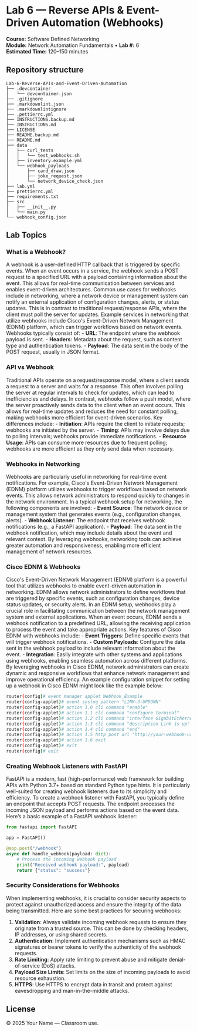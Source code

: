 # Lab 6 — Reverse APIs & Event-Driven Automation (Webhooks)

**Course:** Software Defined Networking  
**Module:** Network Automation Fundamentals • **Lab #:** 6  
**Estimated Time:** 120–150 minutes

## Repository structure

```text
Lab-6-Reverse-APIs-and-Event-Driven-Automation
├── .devcontainer
│   └── devcontainer.json
├── .gitignore
├── .markdownlint.json
├── .markdownlintignore
├── .pettierrc.yml
├── INSTRUCTIONS.backup.md
├── INSTRUCTIONS.md
├── LICENSE
├── README.backup.md
├── README.md
├── data
│   ├── curl_tests
│   │   └── test_webhooks.sh
│   ├── inventory.example.yml
│   └── webhook_payloads
│       ├── card_draw.json
│       ├── joke_request.json
│       └── network_device_check.json
├── lab.yml
├── prettierrc.yml
├── requirements.txt
├── src
│   ├── __init__.py
│   └── main.py
└── webhook_config.json
```


## Lab Topics

### What is a Webhook?
A webhook is a user-defined HTTP callback that is triggered by specific events. When an event occurs in a service,  the webhook sends a POST request to a specified URL with a payload containing information about the event. This allows  for real-time communication between services and enables event-driven architectures.
Common use cases for webhooks include in networking, where a network device or management system can notify an external application of configuration changes, alerts, or status updates. This is in contrast to traditional request/response APIs,  where the client must poll the server for updates.
Example services in networking that utilize webhooks include Cisco's Event-Driven Network Management (EDNM) platform, which  can trigger workflows based on network events. Webhooks typically consist of: - **URL**: The endpoint where the webhook payload is sent. - **Headers**: Metadata about the request, such as content type and authentication tokens. - **Payload**: The data sent in the body of the POST request, usually in JSON format.


### API vs Webhook
Traditional APIs operate on a request/response model, where a client sends a request to a server and waits for a response.  This often involves polling the server at regular intervals to check for updates, which can lead to inefficiencies and delays.
In contrast, webhooks follow a push model, where the server proactively sends data to the client when an event occurs.  This allows for real-time updates and reduces the need for constant polling, making webhooks more efficient for event-driven scenarios.
Key differences include: - **Initiation**: APIs require the client to initiate requests; webhooks are initiated by the server. - **Timing**: APIs may involve delays due to polling intervals; webhooks provide immediate notifications. - **Resource Usage**: APIs can consume more resources due to frequent polling; webhooks are more efficient as they only send data when necessary.


### Webhooks in Networking
Webhooks are particularly useful in networking for real-time event notifications. For example, Cisco's Event-Driven Network Management (EDNM) platform utilizes webhooks to trigger workflows based on network events. This allows network administrators to respond quickly to changes in the network environment.
In a typical webhook setup for networking, the following components are involved: - **Event Source**: The network device or management system that generates events (e.g., configuration changes, alerts). - **Webhook Listener**: The endpoint that receives webhook notifications (e.g., a FastAPI application). - **Payload**: The data sent in the webhook notification, which may include details about the event and relevant context.
By leveraging webhooks, networking tools can achieve greater automation and responsiveness, enabling more efficient management of network resources.


### Cisco EDNM & Webhooks
Cisco's Event-Driven Network Management (EDNM) platform is a powerful tool that utilizes webhooks to enable event-driven automation in networking. EDNM allows network administrators to define workflows that are triggered by specific events, such as configuration changes, device status updates, or security alerts.
In an EDNM setup, webhooks play a crucial role in facilitating communication between the network management system and external applications. When an event occurs, EDNM sends a webhook notification to a predefined URL, allowing the receiving application to process the event and take appropriate actions.
Key features of Cisco EDNM with webhooks include: - **Event Triggers**: Define specific events that will trigger webhook notifications. - **Custom Payloads**: Configure the data sent in the webhook payload to include relevant information about the event. - **Integration**: Easily integrate with other systems and applications using webhooks, enabling seamless automation across different platforms.
By leveraging webhooks in Cisco EDNM, network administrators can create dynamic and responsive workflows that enhance network management and improve operational efficiency.
An example configuration snippet for setting up a webhook in Cisco EDNM might look like the example below:


```bash
router(config)# event manager applet Webhook_Example
router(config-applet)# event syslog pattern "LINK-3-UPDOWN"
router(config-applet)# action 1.0 cli command "enable"
router(config-applet)# action 1.1 cli command "configure terminal"
router(config-applet)# action 1.2 cli command "interface GigabitEthernet0/1"
router(config-applet)# action 1.3 cli command "description Link is up"
router(config-applet)# action 1.4 cli command "end"
router(config-applet)# action 1.5 http post url "http://your-webhook-url" body "Interface GigabitEthernet0/1 is up"
router(config-applet)# action 1.6 exit
router(config-applet)# exit
router(config)# exit

```

### Creating Webhook Listeners with FastAPI
FastAPI is a modern, fast (high-performance) web framework for building APIs with Python 3.7+ based on standard Python type hints. It is particularly well-suited for creating webhook listeners due to its simplicity and efficiency.
To create a webhook listener with FastAPI, you typically define an endpoint that accepts POST requests. The endpoint processes the incoming JSON payload and performs actions based on the event data.
Here’s a basic example of a FastAPI webhook listener:


```python
from fastapi import FastAPI

app = FastAPI()

@app.post("/webhook")
async def handle_webhook(payload: dict):
    # Process the incoming webhook payload
    print("Received webhook payload:", payload)
    return {"status": "success"}

```

### Security Considerations for Webhooks
When implementing webhooks, it is crucial to consider security aspects to protect against unauthorized access and ensure the integrity of the data being transmitted. Here are some best practices for securing webhooks:
1. **Validation**: Always validate incoming webhook requests to ensure they originate from a trusted source. This can be done by checking headers, IP addresses, or using shared secrets.
2. **Authentication**: Implement authentication mechanisms such as HMAC signatures or bearer tokens to verify the authenticity of the webhook requests.
3. **Rate Limiting**: Apply rate limiting to prevent abuse and mitigate denial-of-service (DoS) attacks.
4. **Payload Size Limits**: Set limits on the size of incoming payloads to avoid resource exhaustion.
5. **HTTPS**: Use HTTPS to encrypt data in transit and protect against eavesdropping and man-in-the-middle attacks.




## License
© 2025 Your Name — Classroom use.
